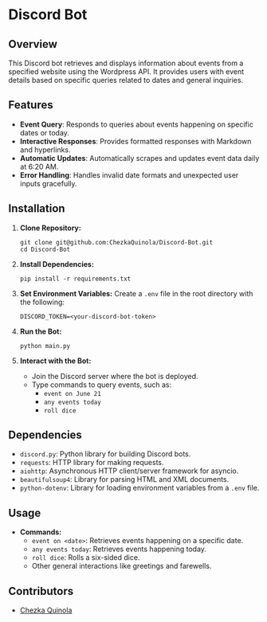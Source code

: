 # Discord Bot

## Overview

This Discord bot retrieves and displays information about events from a specified website using the Wordpress API. It provides users with event details based on specific queries related to dates and general inquiries.

## Features

- **Event Query**: Responds to queries about events happening on specific dates or today.
- **Interactive Responses**: Provides formatted responses with Markdown and hyperlinks.
- **Automatic Updates**: Automatically scrapes and updates event data daily at 6:20 AM.
- **Error Handling**: Handles invalid date formats and unexpected user inputs gracefully.

## Installation

1. **Clone Repository:**
   ```
   git clone git@github.com:ChezkaQuinola/Discord-Bot.git
   cd Discord-Bot
   ```

2. **Install Dependencies:**
   ```
   pip install -r requirements.txt
   ```

3. **Set Environment Variables:**
   Create a `.env` file in the root directory with the following:
   ```
   DISCORD_TOKEN=<your-discord-bot-token>
   ```

4. **Run the Bot:**
   ```
   python main.py
   ```

5. **Interact with the Bot:**
   - Join the Discord server where the bot is deployed.
   - Type commands to query events, such as:
     - `event on June 21`
     - `any events today`
     - `roll dice`

## Dependencies

- `discord.py`: Python library for building Discord bots.
- `requests`: HTTP library for making requests.
- `aiohttp`: Asynchronous HTTP client/server framework for asyncio.
- `beautifulsoup4`: Library for parsing HTML and XML documents.
- `python-dotenv`: Library for loading environment variables from a `.env` file.

## Usage

- **Commands:**
  - `event on <date>`: Retrieves events happening on a specific date.
  - `any events today`: Retrieves events happening today.
  - `roll dice`: Rolls a six-sided dice.
  - Other general interactions like greetings and farewells.

## Contributors

- [Chezka Quinola](https://github.com/ChezkaQuinola)
